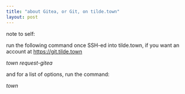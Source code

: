 ```yaml
---
title: "about Gitea, or Git, on tilde.town"
layout: post
---
```


note to self:

run the following command once SSH-ed into tilde.town,
if you want an account at https://git.tilde.town

_town request-gitea_

and for a list of options, run the command:

_town_
